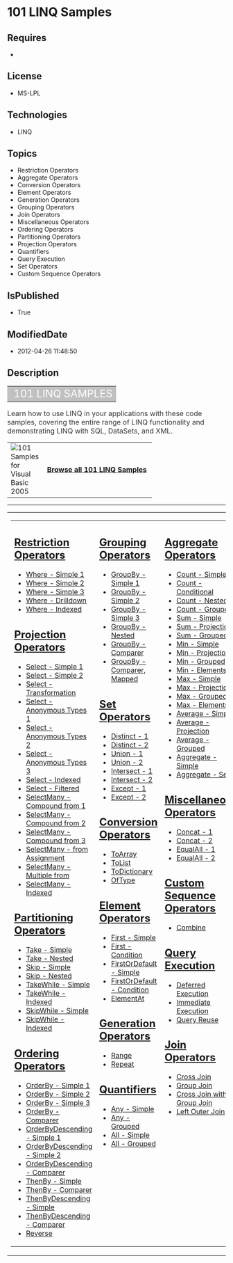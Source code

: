 # 101 LINQ Samples
## Requires
* 
## License
* MS-LPL
## Technologies
* LINQ
## Topics
* Restriction Operators
* Aggregate Operators
* Conversion Operators
* Element Operators
* Generation Operators
* Grouping Operators
* Join Operators
* Miscellaneous Operators
* Ordering Operators
* Partitioning Operators
* Projection Operators
* Quantifiers
* Query Execution
* Set Operators
* Custom Sequence Operators
## IsPublished
* True
## ModifiedDate
* 2012-04-26 11:48:50
## Description

<div class="RoundedBox">
<div class="boxheader">
<div class="RoundedBox">
<div class="boxcontent">
<table border="0" cellspacing="2" cellpadding="1" width="100%">
<tbody>
<tr align="left" valign="top">
<td align="left" valign="middle" style="background-color:#c0c0c0"><span style="color:#ffffff; font-size:x-large">&nbsp;101 LINQ SAMPLES</span></td>
</tr>
</tbody>
</table>
</div>
</div>
<div class="BostonPostCard"></div>
</div>
<div class="boxheader"><span style="font-size:medium; background-color:#ffffff; color:#333333">Learn how to use LINQ in your applications with these code samples, covering the entire range of LINQ functionality and demonstrating LINQ with SQL, DataSets, and
 XML.</span></div>
<div class="boxcontent">
<table border="0" cellspacing="2" cellpadding="1" width="100%">
<tbody>
<tr align="left" valign="top">
<td width="50px" align="left" valign="middle"><a href="http://archive.msdn.microsoft.com/vb2008samples/Release/ProjectReleases.aspx?ReleaseId=1426"><img title="101 Samples for Visual Basic 2005" src="-dd183105.download_45(en-us,msdn.10).jpg" alt="101 Samples for Visual Basic 2005" align="left"></a></td>
<td align="left" valign="middle"><span style="font-size:medium"><strong><a href="http://code.msdn.microsoft.com/101-LINQ-Samples-3fb9811b/viewsamplepack">Browse all 101 LINQ Samples</a>&nbsp;</strong></span></td>
</tr>
</tbody>
</table>
</div>
<hr>
</div>
<table class="multicol">
<tbody>
<tr>
<td class="innercol" valign="top">
<div class="maincolumn">
<div class="BostonPostCard"></div>
<table class="multicol" border="0" cellpadding="10">
<tbody>
<tr>
<td class="innercol" valign="top">
<h2><span style="text-decoration:underline"><a title="This sample shows different uses of Restriction Operators" href="http://code.msdn.microsoft.com/LINQ-Restriction-Operators-b15d29ca">Restriction Operators</a></span></h2>
<ul class="bulletedlist">
<li><a title="This sample uses where to find all elements of an array less than 5." href="http://code.msdn.microsoft.com/LINQ-Restriction-Operators-b15d29ca/description#WhereSimple1" target="_self">Where - Simple 1</a>
</li><li><a title="This sample uses where to find all products that are out of stock." href="http://code.msdn.microsoft.com/LINQ-Restriction-Operators-b15d29ca/description#WhereSimple2" target="_self">Where - Simple 2</a>
</li><li><a title="This sample uses where to find all products that are in stock and cost more than 3.00 per unit." href="http://code.msdn.microsoft.com/LINQ-Restriction-Operators-b15d29ca/description#WhereSimple3" target="_self">Where - Simple 3</a>
</li><li><a title="This sample uses where to find all customers in Washington and then uses the resulting sequence to drill down into their orders." href="http://code.msdn.microsoft.com/LINQ-Restriction-Operators-b15d29ca/description#WhereDrilldown" target="_self">Where
 - Drilldown</a> </li><li><a title="This sample demonstrates an indexed Where clause that returns digits whose name is shorter than their value." href="http://code.msdn.microsoft.com/LINQ-Restriction-Operators-b15d29ca/description#WhereIndexed" target="_self">Where - Indexed</a>
</li></ul>
<h2><span style="text-decoration:underline"><a title="This sample shows different uses of Projection Operators" href="http://code.msdn.microsoft.com/LINQ-to-DataSets-09787825">Projection Operators</a></span></h2>
<ul class="bulletedlist">
<li><a href="http://code.msdn.microsoft.com/LINQ-to-DataSets-09787825/description#SelectSimple1" target="_self">Select - Simple 1</a>
</li><li><a href="http://code.msdn.microsoft.com/LINQ-to-DataSets-09787825/description#SelectSimple2" target="_self">Select - Simple 2</a>
</li><li><a href="http://code.msdn.microsoft.com/LINQ-to-DataSets-09787825/description#SelectTransformation" target="_self">Select - Transformation</a>
</li><li><a href="http://code.msdn.microsoft.com/LINQ-to-DataSets-09787825/description#SelectAnonymousTypes1" target="_self">Select - Anonymous Types 1</a>
</li><li><a href="http://code.msdn.microsoft.com/LINQ-to-DataSets-09787825/description#SelectAnonymousTypes2" target="_self">Select - Anonymous Types 2</a>
</li><li><a href="http://code.msdn.microsoft.com/LINQ-to-DataSets-09787825/description#SelectAnonymousTypes3" target="_self">Select - Anonymous Types 3</a>
</li><li><a href="http://code.msdn.microsoft.com/LINQ-to-DataSets-09787825/description#SelectIndexed" target="_self">Select - Indexed</a>
</li><li><a href="http://code.msdn.microsoft.com/LINQ-to-DataSets-09787825/description#SelectFiltered" target="_self">Select - Filtered</a>
</li><li><a href="http://code.msdn.microsoft.com/LINQ-to-DataSets-09787825/description#SelectManyCompoundfrom1" target="_self">SelectMany - Compound from 1</a>
</li><li><a href="http://code.msdn.microsoft.com/LINQ-to-DataSets-09787825/description#SelectManyCompoundfrom2" target="_self">SelectMany - Compound from 2</a>
</li><li><a href="http://code.msdn.microsoft.com/LINQ-to-DataSets-09787825/description#SelectManyCompoundfrom3" target="_self">SelectMany - Compound from 3</a>
</li><li><a href="http://code.msdn.microsoft.com/LINQ-to-DataSets-09787825/description#SelectManyfromAssignment" target="_self">SelectMany - from Assignment</a>
</li><li><a href="http://code.msdn.microsoft.com/LINQ-to-DataSets-09787825/description#SelectManyMultiplefrom" target="_self">SelectMany - Multiple from</a>
</li><li><a href="http://code.msdn.microsoft.com/LINQ-to-DataSets-09787825/description#SelectManyIndexed" target="_self">SelectMany - Indexed</a>
</li></ul>
<h2><span style="text-decoration:underline"><a title="This sample shows different uses of Partitioning Operators" href="http://code.msdn.microsoft.com/LINQ-Partitioning-Operators-c68aaccc">Partitioning Operators</a></span></h2>
<ul class="bulletedlist">
<li><a href="http://code.msdn.microsoft.com/LINQ-Partitioning-Operators-c68aaccc/description#TakeSimple" target="_self">Take - Simple</a>
</li><li><a href="http://code.msdn.microsoft.com/LINQ-Partitioning-Operators-c68aaccc/description#TakeNested" target="_self">Take - Nested</a>
</li><li><a href="http://code.msdn.microsoft.com/LINQ-Partitioning-Operators-c68aaccc/description#SkipSimple" target="_self">Skip - Simple</a>
</li><li><a href="http://code.msdn.microsoft.com/LINQ-Partitioning-Operators-c68aaccc/description#SkipNested" target="_self">Skip - Nested</a>
</li><li><a href="http://code.msdn.microsoft.com/LINQ-Partitioning-Operators-c68aaccc/description#TakeWhileSimple" target="_self">TakeWhile - Simple</a>
</li><li><a title="New Link" href="http://code.msdn.microsoft.com/LINQ-Partitioning-Operators-c68aaccc/description#TakeWhileIndexed" target="_self">TakeWhile - Indexed</a>
</li><li><a href="http://code.msdn.microsoft.com/LINQ-Partitioning-Operators-c68aaccc/description#SkipWhileSimple" target="_self">SkipWhile - Simple</a>
</li><li><a href="http://code.msdn.microsoft.com/LINQ-Partitioning-Operators-c68aaccc/description#SkipWhileIndexed" target="_self">SkipWhile - Indexed</a>
</li></ul>
<h2><span style="text-decoration:underline"><a title="This sample shows different uses of Ordering Operators" href="http://code.msdn.microsoft.com/SQL-Ordering-Operators-050af19e">Ordering Operators</a></span></h2>
<ul class="bulletedlist">
<li><a href="http://code.msdn.microsoft.com/SQL-Ordering-Operators-050af19e/description#OrderBySimple1" target="_self">OrderBy - Simple 1</a>
</li><li><a href="http://code.msdn.microsoft.com/SQL-Ordering-Operators-050af19e/description#OrderBySimple2" target="_self">OrderBy - Simple 2</a>
</li><li><a href="http://code.msdn.microsoft.com/SQL-Ordering-Operators-050af19e/description#OrderBySimple3" target="_self">OrderBy - Simple 3</a>
</li><li><a href="http://code.msdn.microsoft.com/SQL-Ordering-Operators-050af19e/description#OrderBycomparer" target="_self">OrderBy - Comparer</a>
</li><li><a href="http://code.msdn.microsoft.com/SQL-Ordering-Operators-050af19e/description#OrderByDescendingSimple1" target="_self">OrderByDescending - Simple 1</a>
</li><li><a href="http://code.msdn.microsoft.com/SQL-Ordering-Operators-050af19e/description#OrderByDescendingSimple2" target="_self">OrderByDescending - Simple 2</a>
</li><li><a href="http://code.msdn.microsoft.com/SQL-Ordering-Operators-050af19e/description#OrderByDescendingComparer" target="_self">OrderByDescending - Comparer</a>
</li><li><a href="http://code.msdn.microsoft.com/SQL-Ordering-Operators-050af19e/description#thenBySimple" target="_self">ThenBy - Simple</a>
</li><li><a href="http://code.msdn.microsoft.com/SQL-Ordering-Operators-050af19e/description#thenByComparer" target="_self">ThenBy - Comparer</a>
</li><li><a href="http://code.msdn.microsoft.com/SQL-Ordering-Operators-050af19e/description#thenByDescendingSimple" target="_self">ThenByDescending - Simple</a>
</li><li><a href="http://code.msdn.microsoft.com/SQL-Ordering-Operators-050af19e/description#ThenByDescendingComparer" target="_self">ThenByDescending - Comparer</a>
</li><li><a href="http://code.msdn.microsoft.com/SQL-Ordering-Operators-050af19e/description#reverse" target="_self">Reverse</a>
</li></ul>
</td>
<td class="innercol" valign="top">
<h2><span style="text-decoration:underline"><a title="This sample shows different uses of Grouping Operators" href="http://code.msdn.microsoft.com/LINQ-to-DataSets-Grouping-c62703ea">Grouping Operators</a></span></h2>
<ul>
<li><a title="This sample uses group by to partition a list of numbers by their remainder when divided by 5." href="http://code.msdn.microsoft.com/LINQ-to-DataSets-Grouping-c62703ea/description#Simple1" target="_self">GroupBy - Simple 1</a>
</li><li><a title="http://code.msdn.microsoft.com/LINQ-to-DataSets-Grouping-c62703ea" href="http://code.msdn.microsoft.com/LINQ-to-DataSets-Grouping-c62703ea/description#Simple2" target="_self">GroupBy - Simple 2</a>
</li><li><a title="http://code.msdn.microsoft.com/LINQ-to-DataSets-Grouping-c62703ea" href="http://code.msdn.microsoft.com/LINQ-to-DataSets-Grouping-c62703ea/description#Simple3" target="_self">GroupBy - Simple 3</a>
</li><li><a title="This sample uses group by to partition a list of each customer's orders, first by year, and then by month." href="http://code.msdn.microsoft.com/LINQ-to-DataSets-Grouping-c62703ea/description#Nested" target="_self">GroupBy - Nested</a>
</li><li><a title="This sample uses GroupBy to partition trimmed elements of an array using a custom comparer that matches words that are anagrams of each other." href="http://code.msdn.microsoft.com/LINQ-to-DataSets-Grouping-c62703ea/description#Comparer" target="_self">GroupBy
 - Comparer</a> </li><li><a title="This sample uses GroupBy to partition trimmed elements of an array using a custom comparer that matches words that are anagrams of each other, and then converts the results to uppercase." href="http://code.msdn.microsoft.com/LINQ-to-DataSets-Grouping-c62703ea/description#ComparerMapped" target="_self">GroupBy
 - Comparer, Mapped</a> </li></ul>
<h2><span style="text-decoration:underline"><a title="This sample shows different uses of Set Operators" href="http://code.msdn.microsoft.com/LINQ-Set-Operators-374f34fe">Set Operators</a></span></h2>
<ul class="bulletedlist">
<li><a title="This sample uses Distinct to remove duplicate elements in a sequence of factors of 300." href="http://code.msdn.microsoft.com/LINQ-Set-Operators-374f34fe/description#distinct1" target="_self">Distinct - 1</a>
</li><li><a title="This sample uses Distinct to find the unique Category names." href="http://code.msdn.microsoft.com/LINQ-Set-Operators-374f34fe/description#distinct2" target="_self">Distinct - 2</a>
</li><li><a title="This sample uses Union to create one sequence that contains the unique values from both arrays." href="http://code.msdn.microsoft.com/LINQ-Set-Operators-374f34fe/description#union1" target="_self">Union - 1</a>
</li><li><a title="This sample uses Union to create one sequence that contains the unique first letter from both product and customer names." href="http://code.msdn.microsoft.com/LINQ-Set-Operators-374f34fe/description#union2" target="_self">Union - 2</a>
</li><li><a title="This sample uses Intersect to create one sequence that contains the common values shared by both arrays." href="http://code.msdn.microsoft.com/LINQ-Set-Operators-374f34fe/description#intersect1" target="_self">Intersect - 1</a>
</li><li><a title="This sample uses Intersect to create one sequence that contains the common first letter from both product and customer names." href="http://code.msdn.microsoft.com/LINQ-Set-Operators-374f34fe/description#intersect2" target="_self">Intersect -
 2</a> </li><li><a title="This sample uses Except to create a sequence that contains the values from numbersAthat are not also in numbersB." href="http://code.msdn.microsoft.com/LINQ-Set-Operators-374f34fe/description#except1" target="_self">Except - 1</a>
</li><li><a title="This sample uses Except to create one sequence that contains the first letters of product names that are not also first letters of customer names." href="http://code.msdn.microsoft.com/LINQ-Set-Operators-374f34fe/description#except2" target="_self">Except
 - 2</a> </li></ul>
<h2><span style="text-decoration:underline"><a title="This sample shows different uses of Conversion Operators" href="http://code.msdn.microsoft.com/LINQ-Conversion-Operators-e4e59714">Conversion Operators</a></span></h2>
<ul>
<li><a title="This sample uses ToArray to immediately evaluate a sequence into an array." href="http://code.msdn.microsoft.com/LINQ-Conversion-Operators-e4e59714/description#ToArray" target="_self">ToArray</a>
</li><li><a title="This sample uses ToList to immediately evaluate a sequence into a List&lt;T&gt;." href="http://code.msdn.microsoft.com/LINQ-Conversion-Operators-e4e59714/description#ToList" target="_self">ToList</a>
</li><li><a title="This sample uses ToDictionary to immediately evaluate a sequence and a related key expression into a dictionary." href="http://code.msdn.microsoft.com/LINQ-Conversion-Operators-e4e59714/description#ToDictionary" target="_self">ToDictionary</a>
</li><li><a title="This sample uses OfType to return only the elements of the array that are of type double." href="http://code.msdn.microsoft.com/LINQ-Conversion-Operators-e4e59714/description#OfType" target="_self">OfType</a>
</li></ul>
<h2><span style="text-decoration:underline"><a title="This sample shows different uses of Element Operators" href="http://code.msdn.microsoft.com/LINQ-Element-Operators-0f3f12ce">Element Operators</a></span></h2>
<ul class="bulletedlist">
<li><a href="http://code.msdn.microsoft.com/LINQ-Element-Operators-0f3f12ce/description#FirstSimple" target="_self">First - Simple</a>
</li><li><a href="http://code.msdn.microsoft.com/LINQ-Element-Operators-0f3f12ce/description#FirstCondition" target="_self">First - Condition</a>
</li><li><a href="http://code.msdn.microsoft.com/LINQ-Element-Operators-0f3f12ce/description#FirstOrDefaultSimple" target="_self">FirstOrDefault - Simple</a>
</li><li><a href="http://code.msdn.microsoft.com/LINQ-Element-Operators-0f3f12ce/description#FirstOrDefaultCondition" target="_self">FirstOrDefault - Condition</a>
</li><li><a href="http://code.msdn.microsoft.com/LINQ-Element-Operators-0f3f12ce/description#ElementAt" target="_self">ElementAt</a>
</li></ul>
<h2><span style="text-decoration:underline"><a title="This sample shows different uses of Generation Operators" href="http://code.msdn.microsoft.com/LINQ-Generation-Operators-8a3fbff7">Generation Operators</a></span></h2>
<ul>
<li><a title="This sample uses Range to generate a sequence of numbers from 100 to 149 that is used to find which numbers in that range are odd and even." href="http://code.msdn.microsoft.com/LINQ-Generation-Operators-8a3fbff7/description#Range" target="_self">Range</a>
</li><li><a title="This sample uses Repeat to generate a sequence that contains the number 7 ten times." href="http://code.msdn.microsoft.com/LINQ-Generation-Operators-8a3fbff7/description#Repeat" target="_self">Repeat</a>
</li></ul>
<h2><span style="text-decoration:underline"><a title="This sample shows different uses of Quantifiers" href="http://code.msdn.microsoft.com/LINQ-Quantifiers-f00e7e3e">Quantifiers</a></span></h2>
<ul class="bulletedlist">
<li><a href="http://code.msdn.microsoft.com/LINQ-Quantifiers-f00e7e3e/description#AnySimple" target="_self">Any - Simple</a>
</li><li><a href="http://code.msdn.microsoft.com/LINQ-Quantifiers-f00e7e3e/description#AnyGrouped" target="_self">Any - Grouped</a>
</li><li><a href="http://code.msdn.microsoft.com/LINQ-Quantifiers-f00e7e3e/description#AllSimple" target="_self">All - Simple</a>
</li><li><a href="http://code.msdn.microsoft.com/LINQ-Quantifiers-f00e7e3e/description#AllGrouped" target="_self">All - Grouped</a>
</li></ul>
</td>
<td valign="top">
<h2><span style="text-decoration:underline"><a title="This sample shows different uses of Aggregate Operators " href="http://code.msdn.microsoft.com/LINQ-Aggregate-Operators-c51b3869">Aggregate Operators</a></span></h2>
<ul>
<li><a title="This sample uses Count to get the number of unique factors of 300." href="http://code.msdn.microsoft.com/LINQ-Aggregate-Operators-c51b3869/description#CountSimple" target="_self">Count - Simple</a>
</li><li><a title="This sample uses Count to get the number of odd ints in the array." href="http://code.msdn.microsoft.com/LINQ-Aggregate-Operators-c51b3869/description#CountConditional" target="_self">Count - Conditional</a>
</li><li><a title="This sample uses Count to return a list of customers and how many orders each has." href="http://code.msdn.microsoft.com/LINQ-Aggregate-Operators-c51b3869/description#CountNested" target="_self">Count - Nested</a>
</li><li><a title="This sample uses Count to return a list of categories and how many products each has." href="http://code.msdn.microsoft.com/LINQ-Aggregate-Operators-c51b3869/description#CountGrouped" target="_self">Count - Grouped</a>
</li><li><a title="This sample uses Sum to get the total of the numbers in an array." href="http://code.msdn.microsoft.com/LINQ-Aggregate-Operators-c51b3869/description#SumSimple" target="_self">Sum - Simple</a>
</li><li><a title="This sample uses Sum to get the total number of characters of all words in the array." href="http://code.msdn.microsoft.com/LINQ-Aggregate-Operators-c51b3869/description#SumProjection" target="_self">Sum - Projection</a>
</li><li><a title="This sample uses Sum to get the total units in stock for each product category." href="http://code.msdn.microsoft.com/LINQ-Aggregate-Operators-c51b3869/description#SumGrouped" target="_self">Sum - Grouped</a>
</li><li><a title="This sample uses Min to get the lowest number in an array." href="http://code.msdn.microsoft.com/LINQ-Aggregate-Operators-c51b3869/description#MinSimple" target="_self">Min - Simple</a>
</li><li><a title="This sample uses Min to get the length of the shortest word in an array." href="http://code.msdn.microsoft.com/LINQ-Aggregate-Operators-c51b3869/description#MinProjection" target="_self">Min - Projection</a>
</li><li><a title="This sample uses Min to get the cheapest price among each category's products." href="http://code.msdn.microsoft.com/LINQ-Aggregate-Operators-c51b3869/description#MinGrouped" target="_self">Min - Grouped</a>
</li><li><a title="This sample uses Min to get the products with the cheapest price in each category." href="http://code.msdn.microsoft.com/LINQ-Aggregate-Operators-c51b3869/description#MinElements" target="_self">Min - Elements</a>
</li><li><a title="This sample uses Max to get the highest number in an array." href="http://code.msdn.microsoft.com/LINQ-Aggregate-Operators-c51b3869/description#MaxSimple" target="_self">Max - Simple</a>
</li><li><a title="This sample uses Max to get the length of the longest word in an array." href="http://code.msdn.microsoft.com/LINQ-Aggregate-Operators-c51b3869/description#MaxProjection" target="_self">Max - Projection</a>
</li><li><a title="This sample uses Max to get the most expensive price among each category's products." href="http://code.msdn.microsoft.com/LINQ-Aggregate-Operators-c51b3869/description#MaxGrouped" target="_self">Max - Grouped</a>
</li><li><a title="This sample uses Max to get the products with the most expensive price in each category." href="http://code.msdn.microsoft.com/LINQ-Aggregate-Operators-c51b3869/description#MaxElements" target="_self">Max - Elements</a>
</li><li><a title="This sample uses Average to get the average of all numbers in an array." href="http://code.msdn.microsoft.com/LINQ-Aggregate-Operators-c51b3869/description#AverageSimple" target="_self">Average - Simple</a>
</li><li><a title="This sample uses Average to get the average length of the words in the array." href="http://code.msdn.microsoft.com/LINQ-Aggregate-Operators-c51b3869/description#AverageProjection" target="_self">Average - Projection</a>
</li><li><a title="This sample uses Average to get the average price of each category's products." href="http://code.msdn.microsoft.com/LINQ-Aggregate-Operators-c51b3869/description#AverageGrouped" target="_self">Average - Grouped</a>
</li><li><a title="This sample uses Aggregate to create a running product on the array that calculates the total product of all elements." href="http://code.msdn.microsoft.com/LINQ-Aggregate-Operators-c51b3869/description#AggregateSimple" target="_self">Aggregate
 - Simple</a> </li><li><a title="This sample uses Aggregate to create a running account balance that subtracts each withdrawal from the initial balance of 100, as long as the balance never drops below 0." href="http://code.msdn.microsoft.com/LINQ-Aggregate-Operators-c51b3869/description#AggregateSeed" target="_self">Aggregate
 - Seed</a> </li></ul>
<h2><span style="text-decoration:underline"><a title="This sample shows different uses of Miscellaneous Operators" href="http://code.msdn.microsoft.com/LINQ-Miscellaneous-6b72bb2a">Miscellaneous Operators</a></span></h2>
<ul class="bulletedlist">
<li><a href="http://code.msdn.microsoft.com/LINQ-Miscellaneous-6b72bb2a/description#Concat1" target="_self">Concat - 1</a>
</li><li><a href="http://code.msdn.microsoft.com/LINQ-Miscellaneous-6b72bb2a/description#Concat2" target="_self">Concat - 2</a>
</li><li><a href="http://code.msdn.microsoft.com/LINQ-Miscellaneous-6b72bb2a/description#EqualAll1" target="_self">EqualAll - 1</a>
</li><li><a href="http://code.msdn.microsoft.com/LINQ-Miscellaneous-6b72bb2a/description#EqualAll2" target="_self">EqualAll - 2</a>
</li></ul>
<h2><span style="text-decoration:underline"><a title="This sample shows different uses of Custom Sequence Operators" href="http://code.msdn.microsoft.com/LINQ-to-DataSets-Custom-41738490">Custom Sequence Operators</a></span></h2>
<ul class="bulletedlist">
<li><a title="This sample calculates the dot product of two integer vectors." href="http://code.msdn.microsoft.com/LINQ-to-DataSets-Custom-41738490/description#Combine" target="_self">Combine</a>
</li></ul>
<h2><span style="text-decoration:underline"><a title="This sample shows different uses of Query Execution" href="http://code.msdn.microsoft.com/LINQ-Query-Execution-ce0d3b95">Query Execution</a></span></h2>
<ul class="bulletedlist">
<li><a title="The following sample shows how query execution is deferred until the query is enumerated at a foreach statement." href="http://code.msdn.microsoft.com/LINQ-Query-Execution-ce0d3b95/description#DeferredExecution" target="_self">Deferred Execution</a>
</li><li><a title="The following sample shows how queries can be executed immediately with operators such as ToList()." href="http://code.msdn.microsoft.com/LINQ-Query-Execution-ce0d3b95/description#ImmediateExecution" target="_self">Immediate Execution</a>
</li><li><a title="The following sample shows how, because of deferred execution, queries can be used again after data changes and will then operate on the new data." href="http://code.msdn.microsoft.com/LINQ-Query-Execution-ce0d3b95/description#QueryReuse" target="_self">Query
 Reuse</a> </li></ul>
<h2><span style="text-decoration:underline"><a title="This sample shows different uses of Join Operators" href="http://code.msdn.microsoft.com/LINQ-Join-Operators-dabef4e9">Join Operators</a></span></h2>
<ul class="bulletedlist">
<li><a title="New Link" href="http://code.msdn.microsoft.com/LINQ-Join-Operators-dabef4e9/description#crossjoin" target="_self">Cross Join</a>
</li><li><a title="New Link" href="http://code.msdn.microsoft.com/LINQ-Join-Operators-dabef4e9/description#groupjoin" target="_self">Group Join</a>
</li><li><a title="New Link" href="http://code.msdn.microsoft.com/LINQ-Join-Operators-dabef4e9/description#crossgroup" target="_self">Cross Join with Group Join</a>
</li><li><a title="New Link" href="http://code.msdn.microsoft.com/LINQ-Join-Operators-dabef4e9/description#leftouterjoin" target="_self">Left Outer Join</a>
</li></ul>
</td>
</tr>
</tbody>
</table>
</div>
</td>
</tr>
</tbody>
</table>
